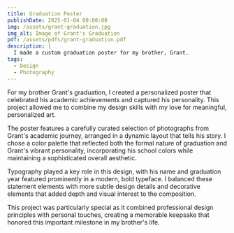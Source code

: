 ```yaml
---
title: Graduation Poster
publishDate: 2025-01-04 00:00:00
img: /assets/grant-graduation.jpg
img_alt: Image of Grant's Graduation
pdf: /assets/pdfs/grant-graduation.pdf
description: |
  I made a custom graduation poster for my brother, Grant.
tags:
  - Design
  - Photography
---
```


For my brother Grant's graduation, I created a personalized poster that celebrated his academic achievements and captured his personality. This project allowed me to combine my design skills with my love for meaningful, personalized art.

The poster features a carefully curated selection of photographs from Grant's academic journey, arranged in a dynamic layout that tells his story. I chose a color palette that reflected both the formal nature of graduation and Grant's vibrant personality, incorporating his school colors while maintaining a sophisticated overall aesthetic.

Typography played a key role in this design, with his name and graduation year featured prominently in a modern, bold typeface. I balanced these statement elements with more subtle design details and decorative elements that added depth and visual interest to the composition.

This project was particularly special as it combined professional design principles with personal touches, creating a memorable keepsake that honored this important milestone in my brother's life.
